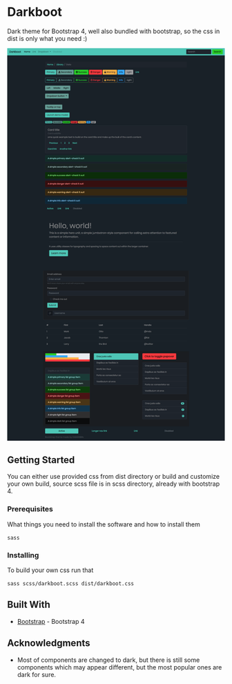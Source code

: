 # Darkboot

Dark theme for Bootstrap 4, well also bundled with bootstrap, so the css in dist is only what you need :)

![Darkboot image](img/darkboot.png?raw=true "Darkboot")


## Getting Started

You can either use provided css from dist directory or build and customize your own build, source scss file is in scss directory, already with bootstrap 4.

### Prerequisites

What things you need to install the software and how to install them

```
sass
```

### Installing

To build your own css run that

```
sass scss/darkboot.scss dist/darkboot.css
```


## Built With

* [Bootstrap](https://github.com/twbs/bootstrap) - Bootstrap 4


## Acknowledgments

* Most of components are changed to dark, but there is still some components which may appear different, but the most popular ones are dark for sure.

